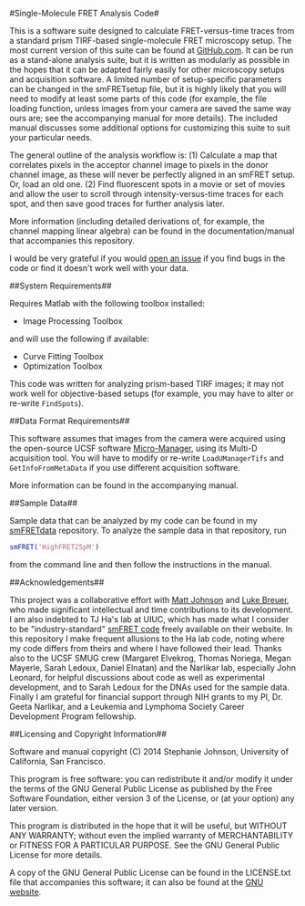 #Single-Molecule FRET Analysis Code#

This is a software suite designed to calculate FRET-versus-time traces from a standard prism TIRF-based single-molecule FRET microscopy setup.  The most current version of this suite can be found at [GitHub.com](https://github.com/stephlj/smFRETcode).  It can be run as a stand-alone analysis suite, but it is written as modularly as possible in the hopes that it can be adapted fairly easily for other microscopy setups and acquisition software.  A limited number of setup-specific parameters can be changed in the smFRETsetup file, but it is highly likely that you will need to modify at least some parts of this code (for example, the file loading function, unless images from your camera are saved the same way ours are; see the accompanying manual for more details). The included manual discusses some additional options for customizing this suite to suit your particular needs.

The general outline of the analysis workflow is: (1) Calculate a map that correlates pixels in the acceptor channel image to pixels in the donor channel image, as these will never be perfectly aligned in an smFRET setup. Or, load an old one. (2) Find fluorescent spots in a movie or set of movies and allow the user to scroll through intensity-versus-time traces for each spot, and then save good traces for further analysis later.

More information (including detailed derivations of, for example, the channel mapping linear algebra) can be found in the documentation/manual  that accompanies this repository.

I would be very grateful if you would [open an issue](http://www.youtube.com/watch?v=TJlYiMp8FuY) if you find bugs in the code or find it doesn't work well with your data.

##System Requirements##

Requires Matlab with the following toolbox installed:
* Image Processing Toolbox

and will use the following if available:
* Curve Fitting Toolbox
* Optimization Toolbox

This code was written for analyzing prism-based TIRF images; it may not work well for objective-based setups (for example, you may have to alter or re-write `FindSpots`).

##Data Format Requirements##

This software assumes that images from the camera were acquired using the open-source UCSF software [Micro-Manager](http://www.micro-manager.org), using its Multi-D acquisition tool. You will have to modify or re-write `LoadUManagerTifs` and `GetInfoFromMetaData` if you use different acquisition software.

More information can be found in the accompanying manual.

##Sample Data##

Sample data that can be analyzed by my code can be found in my [smFRETdata](https://github.com/stephlj/smFRETdata) repository. To analyze the sample data in that  repository, run

```matlab
smFRET('HighFRET25pM')
```

from the command line and then follow the instructions in the manual.

##Acknowledgements##

This project was a collaborative effort with [Matt Johnson](http://www.themattjohnson.com/) and [Luke Breuer](http://luke.breuer.com), who made significant intellectual and time contributions to its development.  I am also indebted to TJ Ha's lab at UIUC, which has made what I consider to be "industry-standard" [smFRET code](http://cplc.illinois.edu/software/) freely available on their website. In this repository I make frequent allusions to the Ha lab code, noting where my code differs from theirs and where I have followed their lead. Thanks also to the UCSF SMUG crew (Margaret Elvekrog, Thomas Noriega, Megan Mayerle, Sarah Ledoux, Daniel Elnatan) and the Narlikar lab, especially John Leonard, for helpful discussions about code as well as experimental development, and to Sarah Ledoux for the DNAs used for the sample data. Finally I am grateful for financial support through NIH grants to my PI, Dr. Geeta Narlikar, and a Leukemia and Lymphoma Society Career Development Program fellowship.

##Licensing and Copyright Information##

Software and manual copyright (C)  2014 Stephanie Johnson, University of California, San Francisco.

This program is free software: you can redistribute it and/or modify it under the terms of the GNU General Public License as published by the Free Software Foundation, either version 3 of the License, or (at your option) any later version.

This program is distributed in the hope that it will be useful, but WITHOUT ANY WARRANTY; without even the implied warranty of MERCHANTABILITY or FITNESS FOR A PARTICULAR PURPOSE.  See the GNU General Public License for more details.

A copy of the GNU General Public License can be found in the LICENSE.txt file that accompanies this software; it can also be found at the [GNU website](http://www.gnu.org/licenses/).
